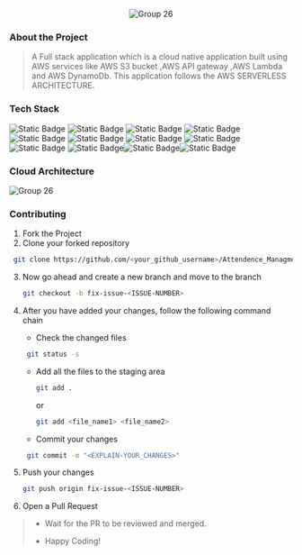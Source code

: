 <div align='center'>


![Group 26](https://github.com/Manav-Khandurie/Attendence_Managment_System_AWS-Serverless/assets/123000337/edd29dda-dda7-489d-8a85-9cc74ca5af5d)


</div>

### About the Project
> A Full stack application which is a cloud native application built using AWS services like AWS S3 bucket ,AWS API gateway ,AWS Lambda and AWS DynamoDb. This application follows the AWS SERVERLESS ARCHITECTURE.

### Tech Stack

![Static Badge](https://img.shields.io/badge/HTML-101010?logo=html5&logoColor=%23E34F26) ![Static Badge](https://img.shields.io/badge/JavaScript-101010?logo=javascript&logoColor=%23F7DF1E) ![Static Badge](https://img.shields.io/badge/CSS-202020?logo=css3&logoColor=%231572B6) ![Static Badge](https://img.shields.io/badge/AWS-101010?logo=amazonaws) ![Static Badge](https://img.shields.io/badge/ReactJS-101010?logo=react&logoColor=%2361DAFB) ![Static Badge](https://img.shields.io/badge/Python-101010?logo=python)
![Static Badge](https://img.shields.io/badge/DynamoDB-101010?logo=amazondynamodb) ![Static Badge](https://img.shields.io/badge/AWSAPIGateWay-101010?logo=amazonapigateway) ![Static Badge](https://img.shields.io/badge/AWSS3-101010?logo=amazons3) ![Static Badge](https://img.shields.io/badge/AWSLambda-101010?logo=awslambda)![Static Badge](https://img.shields.io/badge/AWS_IAM-101010?logo=amazoniam)![Static Badge](https://img.shields.io/badge/PostMan-101010?logo=postman)

### Cloud Architecture
![Group 26](https://github.com/Manav-Khandurie/Attendence_Managment_System_AWS-Serverless/assets/123000337/b073436b-4f83-47f5-b2c7-5b5aa392f884)

### Contributing

1. Fork the Project
2. Clone your forked repository

```sh
 git clone https://github.com/<your_github_username>/Attendence_Managment_System_AWS-Serverless.git
```
3. Now go ahead and create a new branch and move to the branch
   ```sh
   git checkout -b fix-issue-<ISSUE-NUMBER>
   ```
4. After you have added your changes, follow the following command chain
   * Check the changed files
    ```sh
     git status -s
     ```

   * Add all the files to the staging area
      ```sh
     git add .
     ```
     or
     ```sh
     git add <file_name1> <file_name2>
     ```
   * Commit your changes
    ```sh
     git commit -m "<EXPLAIN-YOUR_CHANGES>"
     ```
5. Push your changes
   ```sh
   git push origin fix-issue-<ISSUE-NUMBER>
   ```
6. Open a Pull Request 
>
> * Wait for the PR to be reviewed and merged.
>
> * Happy Coding!
<br />
